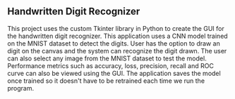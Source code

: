 ## Handwritten Digit Recognizer

This project uses the custom Tkinter library in Python to create the GUI for the handwritten digit recognizer. This application uses a CNN model trained on the MNIST dataset to detect the digits. User has the option to draw an digit on the canvas and the system can recognize the digit drawn.
The user can also select any image from the MNIST dataset to test the model. Performance metrics such as accuracy, loss, precision, recall and ROC curve can also be viewed using the GUI. The application saves the model once trained so it doesn't have to be retrained each time we run the program.
